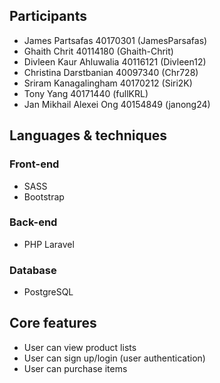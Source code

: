 ## Participants
* James Partsafas 40170301 (JamesParsafas)
* Ghaith Chrit 40114180 (Ghaith-Chrit)
* Divleen Kaur Ahluwalia 40116121 (Divleen12)
* Christina Darstbanian 40097340 (Chr728)
* Sriram Kanagalingham 40170212 (Siri2K)
* Tony Yang 40171440 (fullKRL)
* Jan Mikhail Alexei Ong 40154849 (janong24)

## Languages & techniques
### Front-end
* SASS
* Bootstrap
### Back-end
* PHP Laravel
### Database
* PostgreSQL

## Core features
* User can view product lists
* User can sign up/login (user authentication)
* User can purchase items
